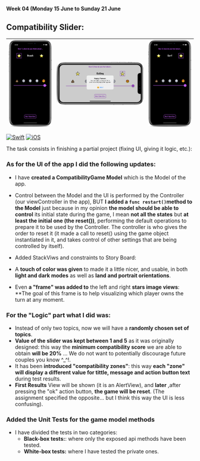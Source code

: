 **Week 04 (Monday 15 June to Sunday 21 June**  

## Compatibility Slider: 

| ![user1](https://github.com/AlbertoTalavan/TS_RWbootcamp_2020/blob/master/Week04/Assets/portraitDark1.png "User1 playing") | ![result](https://github.com/AlbertoTalavan/TS_RWbootcamp_2020/blob/master/Week04/Assets/landscapeLight.png "final score") | ![user2](https://github.com/AlbertoTalavan/TS_RWbootcamp_2020/blob/master/Week04/Assets/portraitDark2.png "User2 playing") |
| --- | --- | --- |  


[![Swift](https://img.shields.io/badge/Swift-5.0-orange.svg?longCache=true&style=flat&logo=swift)](https://www.swift.org)
[![iOS](https://img.shields.io/badge/iOS-13.0+-lightgrey.svg?longCache=true&?style=plastic&logo=apple)](https://developer.apple.com/ios/)


The task consists in finishing a partial project (fixing UI, giving it logic, etc.):  

### As for the **UI** of the app I did the following updates:
- I have **created a CompatibilityGame Model** which is the Model of the app.  

- Control between the Model and the UI is performed by the Controller (our viewController in the app), BUT **I added a `func restart()`method to the Model** just because in my opinion **the model should be able to control** its initial state during the game, I mean **not all the states** but **at least the initial one (the reset())**, performing the default operations to prepare it to be used by the Controller. The controller is who gives the order to reset it (it made a call to reset() using the game object instantiated in it, and takes control of other settings that are being controlled by itself).
- Added StackViws and constraints to Story Board:
- A **touch of color was given** to made it a little nicer, and usable, in both **light and dark modes** as well as **land and portrait orientations**.
- Even **a "frame" was added to** the left and right **stars image views**: **The goal of this frame is to help visualizing which player owns the turn at any moment.  

### For the **"Logic"** part what I did was:  
- Instead of only two topics, now we will have a **randomly chosen set of topics**.
- **Value of the slider was kept between 1 and 5** as it was originally designed: this way the **minimum compatibility score** we are able to obtain **will be 20%** ... We do not want to potentially discourage future couples you know ^_^!.
- It has been **introduced "compatibility zones"**: this way **each "zone" will display a different value for tittle, message and action button text** during test results. 
- **First Results** View will be shown (it is an AlertView), and **later** ,after pressing the "ok" action button, **the game will be reset**. 
(The assignment specified the opposite... but I think this way the UI is less confusing).

### Added the Unit Tests for the game model methods

- I have divided the tests in two categories:
  - **Black-box tests:**: where only the exposed api methods have been tested.
  - **White-box tests:**  where I have tested the private ones.


